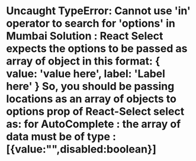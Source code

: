 # Uncaught TypeError: Cannot use 'in' operator to search for 'options' in Mumbai Solution : React Select expects the options to be passed as array of object in this format: { value: 'value here', label: 'Label here' } So, you should be passing locations as an array of objects to options prop of React-Select select as: for AutoComplete : the array of data must be of type :[{value:"",disabled:boolean}]
